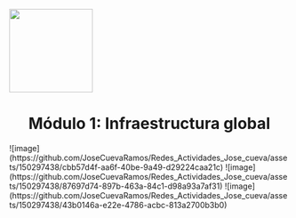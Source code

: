 <p align="left">
  <img src="https://semanadelcannabis.cayetano.edu.pe/assets/img/logo-upch.png" width="150">
  <h1 align="center">Módulo 1: Infraestructura global</h1>
</p>
![image](https://github.com/JoseCuevaRamos/Redes_Actividades_Jose_cueva/assets/150297438/cbb57d4f-aa6f-40be-9a49-d29224caa21c)
![image](https://github.com/JoseCuevaRamos/Redes_Actividades_Jose_cueva/assets/150297438/87697d74-897b-463a-84c1-d98a93a7af31)
![image](https://github.com/JoseCuevaRamos/Redes_Actividades_Jose_cueva/assets/150297438/43b0146a-e22e-4786-acbc-813a2700b3b0)


